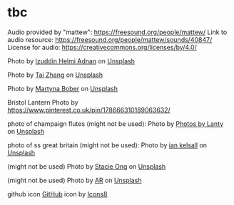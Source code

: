 # tbc

Audio provided by "mattew": https://freesound.org/people/mattew/
Link to audio resource: https://freesound.org/people/mattew/sounds/40847/
License for audio: https://creativecommons.org/licenses/by/4.0/

Photo by <a href="https://unsplash.com/@izuddinhelmi?utm_content=creditCopyText&utm_medium=referral&utm_source=unsplash">Izuddin Helmi Adnan</a> on <a href="https://unsplash.com/photos/hAPjYHczkMY?utm_content=creditCopyText&utm_medium=referral&utm_source=unsplash">Unsplash</a>
  
Photo by <a href="https://unsplash.com/@zhangtai?utm_content=creditCopyText&utm_medium=referral&utm_source=unsplash">Tai Zhang</a> on <a href="https://unsplash.com/photos/cccApfCKJPY?utm_content=creditCopyText&utm_medium=referral&utm_source=unsplash">Unsplash</a>

Photo by <a href="https://unsplash.com/@marbo777?utm_content=creditCopyText&utm_medium=referral&utm_source=unsplash">Martyna Bober</a> on <a href="https://unsplash.com/photos/5HbTZWqsEiU?utm_content=creditCopyText&utm_medium=referral&utm_source=unsplash">Unsplash</a>
  
  Bristol Lantern Photo by https://www.pinterest.co.uk/pin/178666310189063632/

  photo of champaign flutes (might not be used): Photo by <a href="https://unsplash.com/@photos_by_lanty?utm_content=creditCopyText&utm_medium=referral&utm_source=unsplash">Photos by Lanty</a> on <a href="https://unsplash.com/photos/yMY1QE5wpyA?utm_content=creditCopyText&utm_medium=referral&utm_source=unsplash">Unsplash</a>
  
  photo of ss great britain (might not be used): Photo by <a href="https://unsplash.com/@iankelsall1?utm_content=creditCopyText&utm_medium=referral&utm_source=unsplash">ian kelsall</a> on <a href="https://unsplash.com/photos/cYEEvaLu-go?utm_content=creditCopyText&utm_medium=referral&utm_source=unsplash">Unsplash</a>

  (might not be used) Photo by <a href="https://unsplash.com/@sohl_?utm_content=creditCopyText&utm_medium=referral&utm_source=unsplash">Stacie Ong</a> on <a href="https://unsplash.com/photos/a-woman-in-a-red-dress-holding-a-cup-and-saucer-mFdzsskhZqY?utm_content=creditCopyText&utm_medium=referral&utm_source=unsplash">Unsplash</a>
  
  (might not be used) Photo by <a href="https://unsplash.com/@ar__?utm_content=creditCopyText&utm_medium=referral&utm_source=unsplash">AR</a> on <a href="https://unsplash.com/photos/XoayfATStyE?utm_content=creditCopyText&utm_medium=referral&utm_source=unsplash">Unsplash</a>

  github icon <a target="_blank" href="https://icons8.com/icon/62856/github">GitHub</a> icon by <a target="_blank" href="https://icons8.com">Icons8</a>
  